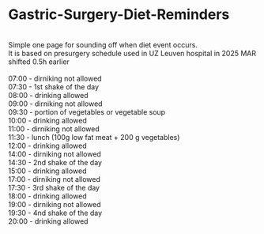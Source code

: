 # Gastric-Surgery-Diet-Reminders </br>
 </br>
Simple one page for sounding off when diet event occurs. </br>
It is based on presurgery schedule used in UZ Leuven hospital in 2025 MAR shifted 0.5h earlier </br>
 </br>
07:00 - dirniking not allowed </br>
07:30 - 1st shake of the day </br>
08:00 - drinking allowed </br>
09:00 - dirniking not allowed </br>
09:30 - portion of vegetables or vegetable soup </br>
10:00 - drinking allowed </br>
11:00 - dirniking not allowed </br>
11:30 - lunch (100g low fat meat + 200 g vegetables) </br>
12:00 - drinking allowed </br>
14:00 - dirniking not allowed </br>
14:30 - 2nd shake of the day </br>
15:00 - drinking allowed </br>
17:00 - dirniking not allowed </br>
17:30 - 3rd shake of the day </br>
18:00 - drinking allowed </br>
19:00 - dirniking not allowed </br>
19:30 - 4nd shake of the day </br>
20:00 - drinking allowed </br>
